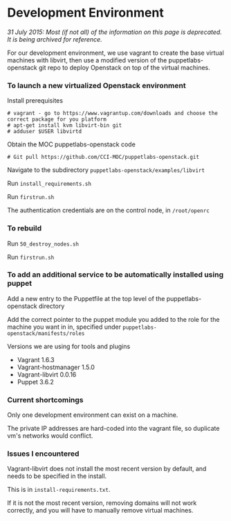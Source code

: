 # Development Environment
*31 July 2015: Most (if not all) of the information on this page is deprecated.  It is being archived for reference.*

For our development environment, we use vagrant to create the base virtual machines with libvirt, then use a modified version of the puppetlabs-openstack git repo to deploy Openstack on top of the virtual machines.

### To launch a new virtualized Openstack environment

Install prerequisites
```
# vagrant - go to https://www.vagrantup.com/downloads and choose the correct package for you platform
# apt-get install kvm libvirt-bin git
# adduser $USER libvirtd
```

Obtain the MOC puppetlabs-openstack code
```
# Git pull https://github.com/CCI-MOC/puppetlabs-openstack.git
```

Navigate to the subdirectory `puppetlabs-openstack/examples/libvirt`

Run `install_requirements.sh`

Run `firstrun.sh`

The authentication credentials are on the control node, in `/root/openrc`

### To rebuild

Run `50_destroy_nodes.sh`

Run `firstrun.sh`

### To add an additional service to be automatically installed using puppet

Add a new entry to the Puppetfile at the top level of the puppetlabs-openstack directory

Add the correct pointer to the puppet module you added to the role for the machine you want in in, specified under `puppetlabs-openstack/manifests/roles`

Versions we are using for tools and plugins
* Vagrant 1.6.3
* Vagrant-hostmanager 1.5.0
* Vagrant-libvirt 0.0.16
* Puppet 3.6.2

### Current shortcomings
Only one development environment can exist on a machine.

The private IP addresses are hard-coded into the vagrant file, so duplicate vm's networks would conflict.

### Issues I encountered
Vagrant-libvirt does not install the most recent version by default, and needs to be specified in the install. 

This is in `install-requirements.txt`.

If it is not the most recent version, removing domains will not work correctly, and you will have to manually remove virtual machines.
 
